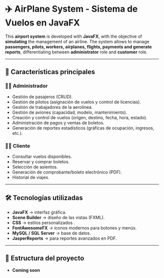# ✈️ AirPlane System - Sistema de Vuelos en JavaFX

This **airport system** is developed with **JavaFX**, with the objective of **simulating** the management of an airline.
The system allows to manage **passengers, pilots, workers, airplanes, flights, payments and generate reports**, differentiating between **administrator** role and **customer** role.

---

## 📌 Características principales

### 👨‍💼 Administrador
- Gestión de pasajeros (CRUD).
- Gestión de pilotos (asignación de vuelos y control de licencias).
- Gestión de trabajadores de la aerolínea.
- Gestión de aviones (capacidad, modelo, mantenimiento).
- Creación y control de vuelos (origen, destino, fecha, hora, estado).
- Administración de pagos y ventas de boletos.
- Generación de reportes estadísticos (gráficas de ocupación, ingresos, etc.).

### 🧑‍💻 Cliente
- Consultar vuelos disponibles.
- Reservar y comprar boletos.
- Selección de asientos.
- Generación de comprobante/boleto electrónico (PDF).
- Historial de viajes.

---

## 🛠️ Tecnologías utilizadas
- **JavaFX** → interfaz gráfica.
- **Scene Builder** → diseño de las vistas (FXML).
- **CSS** → estilos personalizados .
- **FontAwesomeFX** → íconos modernos para botones y menús.
- **MySQL / SQL Server** → base de datos.
- **JasperReports** → para reportes avanzados en PDF.

---

## 📂 Estructura del proyecto
- **Coming soon**
